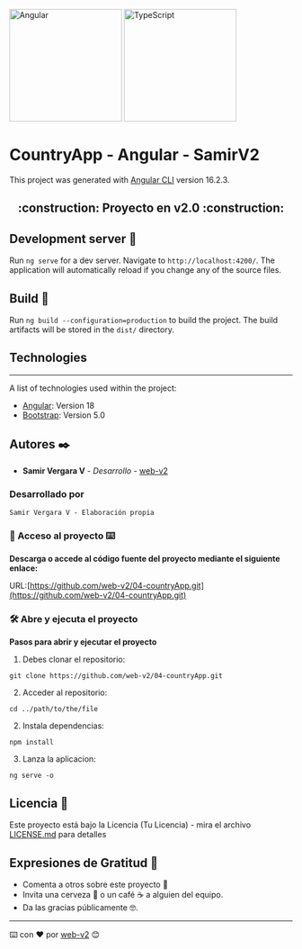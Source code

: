 <a href="https://angular.io/" target="_blank" rel="noreferrer"><img src="https://raw.githubusercontent.com/danielcranney/readme-generator/main/public/icons/skills/angularjs-colored.svg" width="200" height="200" alt="Angular" /></a>
<a href="https://www.typescriptlang.org/" target="_blank"><img src="https://raw.githubusercontent.com/danielcranney/readme-generator/main/public/icons/skills/typescript-colored.svg" width="200" height="200" alt="TypeScript" /></a>

# CountryApp - Angular - SamirV2

This project was generated with [Angular CLI](https://github.com/angular/angular-cli) version 16.2.3.

<h2 align="center">
:construction: Proyecto en v2.0 :construction:
</h2>

## Development server 🚀

Run `ng serve` for a dev server. Navigate to `http://localhost:4200/`. The application will automatically reload if you change any of the source files.

## Build 🚀

Run `ng build --configuration=production` to build the project. The build artifacts will be stored in the `dist/` directory.

## Technologies

---

A list of technologies used within the project:

- [Angular](https://angular.dev/): Version 18
- [Bootstrap](https://getbootstrap.com/docs/5.0/getting-started/introduction/): Version 5.0

## Autores ✒️

- **Samir Vergara V** - _Desarrollo_ - [web-v2](https://github.com/web-v2)

### Desarrollado por

```
Samir Vergara V - Elaboración propia
```

### 📁 Acceso al proyecto ⌨️

**Descarga o accede al código fuente del proyecto mediante el siguiente enlace:**

URL:[https://github.com/web-v2/04-countryApp.git](https://github.com/web-v2/04-countryApp.git)

### 🛠️ Abre y ejecuta el proyecto

**Pasos para abrir y ejecutar el proyecto**

1. Debes clonar el repositorio:

```
git clone https://github.com/web-v2/04-countryApp.git
```

2. Acceder al repositorio:

```
cd ../path/to/the/file
```

2. Instala dependencias:

```
npm install
```

3. Lanza la aplicacion:

```
ng serve -o
```

## Licencia 📄

Este proyecto está bajo la Licencia (Tu Licencia) - mira el archivo [LICENSE.md](LICENSE.md) para detalles

## Expresiones de Gratitud 🎁

- Comenta a otros sobre este proyecto 📢
- Invita una cerveza 🍺 o un café ☕ a alguien del equipo.
- Da las gracias públicamente 🤓.

---

⌨️ con ❤️ por [web-v2](https://github.com/web-v2) 😊
